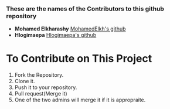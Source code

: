 ### These are the names of the Contributors to this github repository

* **Mohamed Elkharashy** [MohamedElkh's github](https://github.com/MohamedElkh)
* **Hlogimaepa** [Hlogimaepa's github](https://github.com/Hlogimaepa)

# To Contribute on This Project
1. Fork the Repository.
2. Clone it.
3. Push it to your repository.
4. Pull request(Merge it)
5. One of the two admins will merge it if it is appropraite.


